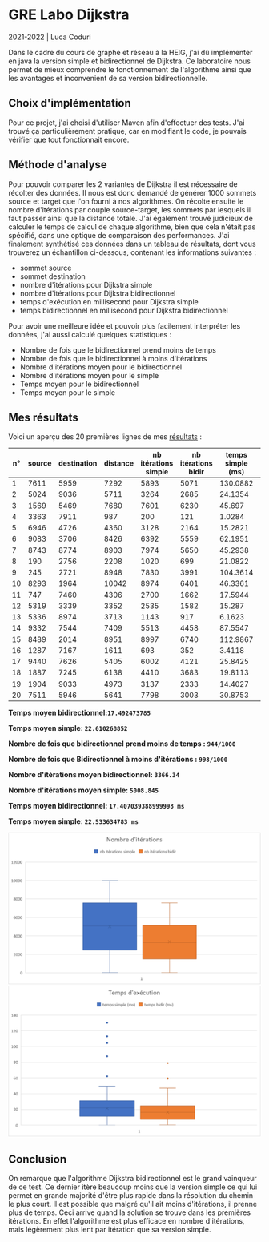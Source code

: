 
# GRE Labo Dijkstra
2021-2022 | Luca Coduri

Dans le cadre du cours de graphe et réseau à la HEIG, j'ai dû implémenter en java la version simple et bidirectionnel de Dijkstra.
Ce laboratoire nous permet de mieux comprendre le fonctionnement de l'algorithme ainsi que les avantages et inconvenient de sa version bidirectionnelle.

## Choix d'implémentation
Pour ce projet, j'ai choisi d'utiliser Maven afin d'effectuer des tests.
J'ai trouvé ça particulièrement pratique, car en modifiant le code, je pouvais vérifier que tout fonctionnait encore.


## Méthode d'analyse
Pour pouvoir comparer les 2 variantes de Dijkstra il est nécessaire de récolter des données.
Il nous est donc demandé de générer 1000 sommets source et target que l'on fourni à nos algorithmes.
On récolte ensuite le nombre d'itérations par couple source-target, les sommets par lesquels il faut passer ainsi que la distance totale.
J'ai également trouvé judicieux de calculer le temps de calcul de chaque algorithme, bien que cela n'était pas spécifié, dans une optique de comparaison des performances.
J'ai finalement synthétisé ces données dans un tableau de résultats, dont vous trouverez un échantillon ci-dessous, contenant les informations suivantes :
- sommet source
- sommet destination
- nombre d'itérations pour Dijkstra simple
- nombre d'itérations pour Dijkstra bidirectionnel
- temps d'exécution en millisecond pour Dijkstra simple
- temps bidirectionnel en millisecond pour Dijkstra bidirectionnel

Pour avoir une meilleure idée et pouvoir plus facilement interpréter les données, j'ai aussi calculé quelques statistiques :
- Nombre de fois que le bidirectionnel prend moins de temps
- Nombre de fois que le bidirectionnel à moins d'itérations
- Nombre d'itérations moyen pour le bidirectionnel
- Nombre d'itérations moyen pour le simple
- Temps moyen pour le bidirectionnel
- Temps moyen pour le simple

## Mes résultats

Voici un aperçu des 20 premières lignes de mes [résultats](results.md) :

| n°   | source | destination | distance | nb itérations simple | nb itérations bidir | temps simple (ms) | temps bidir (ms) |
|------|--------|-------------|----------|----------------------|---------------------|-------------------|------------------|
| 1    | 7611   | 5959        | 7292     | 5893                 | 5071                | 130.0882          | 59.3802          |
| 2    | 5024   | 9036        | 5711     | 3264                 | 2685                | 24.1354           | 47.0268          |
| 3    | 1569   | 5469        | 7680     | 7601                 | 6230                | 45.697            | 40.2226          |
| 4    | 3363   | 7911        | 987      | 200                  | 121                 | 1.0284            | 1.2305           |
| 5    | 6946   | 4726        | 4360     | 3128                 | 2164                | 15.2821           | 30.1847          |
| 6    | 9083   | 3706        | 8426     | 6392                 | 5559                | 62.1951           | 30.4398          |
| 7    | 8743   | 8774        | 8903     | 7974                 | 5650                | 45.2938           | 31.6172          |
| 8    | 190    | 2756        | 2208     | 1020                 | 699                 | 21.0822           | 15.8482          |
| 9    | 245    | 2721        | 8948     | 7830                 | 3991                | 104.3614          | 27.476           |
| 10   | 8293   | 1964        | 10042    | 8974                 | 6401                | 46.3361           | 36.7287          |
| 11   | 747    | 7460        | 4306     | 2700                 | 1662                | 17.5944           | 11.4371          |
| 12   | 5319   | 3339        | 3352     | 2535                 | 1582                | 15.287            | 10.3686          |
| 13   | 5336   | 8974        | 3713     | 1143                 | 917                 | 6.1623            | 6.3144           |
| 14   | 9332   | 7544        | 7409     | 5513                 | 4458                | 87.5547           | 79.0331          |
| 15   | 8489   | 2014        | 8951     | 8997                 | 6740                | 112.9867          | 33.2886          |
| 16   | 1287   | 7167        | 1611     | 693                  | 352                 | 3.4118            | 2.3124           |
| 17   | 9440   | 7626        | 5405     | 6002                 | 4121                | 25.8425           | 20.0126          |
| 18   | 1887   | 7245        | 6138     | 4410                 | 3683                | 19.8113           | 18.0177          |
| 19   | 1904   | 9033        | 4973     | 3137                 | 2333                | 14.4027           | 11.4632          |
| 20   | 7511   | 5946        | 5641     | 7798                 | 3003                | 30.8753           | 16.1016          |


**Temps moyen bidirectionnel:`17.492473785`**

**Temps moyen simple: `22.610268852`**

**Nombre de fois que bidirectionnel prend moins de temps : `944/1000`**

**Nombre de fois que Bidirectionnel à moins d'itérations : `998/1000`**

**Nombre d'itérations moyen bidirectionnel: `3366.34`**

**Nombre d'itérations moyen simple: `5008.845`**

**Temps moyen bidirectionnel: `17.407039388999998 ms`**

**Temps moyen simple: `22.533634783 ms`**

![nombre d'itérations](it_moustache.png)
![temps d'exécution](time_moustache.png)

## Conclusion
On remarque que l'algorithme Dijkstra bidirectionnel est le grand vainqueur de ce test.
Ce dernier itère beaucoup moins que la version simple ce qui lui permet en grande majorité d'être plus rapide dans la résolution du chemin le plus court.
Il est possible que malgré qu'il ait moins d'itérations, il prenne plus de temps. Ceci arrive quand la solution se trouve dans les premières itérations.
En effet l'algorithme est plus efficace en nombre d'itérations, mais légèrement plus lent par itération que sa version simple.
